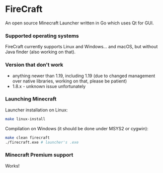 # FireCraft
An open source Minecraft Launcher written in Go which uses Qt for GUI. 

### Supported operating systems
FireCraft currently supports Linux and Windows... and macOS, but without Java finder (also working on that).

### Version that don't work
- anything newer than 1.19, including 1.19 (due to changed management over native libraries, working on that, please be patient)
- 1.8.x - unknown issue unfortunately

### Launching Minecraft
Launcher installation on Linux:
```sh
make linux-install
```

Compilation on Windows (it should be done under MSYS2 or cygwin):
```sh
make clean firecraft
./firecraft.exe # launcher's .exe
```

### Minecraft Premium support
Works!